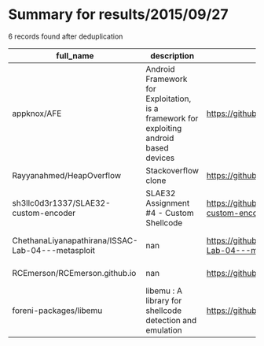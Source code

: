
# Summary for results/2015/09/27
    
6 records found after deduplication

| full_name | description | html_url | matched_list | matched_count | pushed_at | size | stargazers_count | language | forks_count | vul_ids |
|---------------------------------------------------|-----------------------------------------------------------------------------------------|----------------------------------------------------------------------|----------------------------------|-----------------|---------------------------|--------|--------------------|------------|---------------|-----------|
| appknox/AFE | Android Framework for Exploitation, is a framework for exploiting android based devices | https://github.com/appknox/AFE | ['exploit'] | 1 | 2015-09-27 10:08:30+00:00 | 78656 | 170 | Python | 87 | [] |
| Rayyanahmed/HeapOverflow | Stackoverflow clone | https://github.com/Rayyanahmed/HeapOverflow | ['heap overflow'] | 1 | 2015-09-27 05:38:51+00:00 | 516 | 0 | JavaScript | 0 | [] |
| sh3llc0d3r1337/SLAE32-custom-encoder | SLAE32 Assignment #4 - Custom Shellcode | https://github.com/sh3llc0d3r1337/SLAE32-custom-encoder | ['shellcode'] | 1 | 2015-09-27 11:36:56+00:00 | 112 | 2 | Makefile | 0 | [] |
| ChethanaLiyanapathirana/ISSAC-Lab-04---metasploit | nan | https://github.com/ChethanaLiyanapathirana/ISSAC-Lab-04---metasploit | ['metasploit module OR payload'] | 1 | 2015-09-27 16:11:12+00:00 | 108 | 0 | nan | 0 | [] |
| RCEmerson/RCEmerson.github.io | nan | https://github.com/RCEmerson/RCEmerson.github.io | ['rce'] | 1 | 2015-09-27 21:47:46+00:00 | 108 | 0 | HTML | 0 | [] |
| foreni-packages/libemu | libemu : A library for shellcode detection and emulation | https://github.com/foreni-packages/libemu | ['shellcode'] | 1 | 2015-09-27 22:40:40+00:00 | 1786 | 0 | C | 0 | [] |
